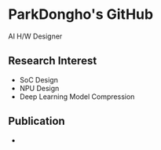 # ParkDongho's GitHub
AI H/W Designer

## Research Interest
* SoC Design
* NPU Design
* Deep Learning Model Compression

## Publication
* 
